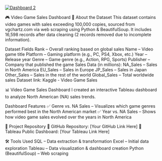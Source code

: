 <div class='tableauPlaceholder' id='viz1741417756564' style='position: relative'><noscript><a href='#'><img alt='Dashboard 2 ' src='https:&#47;&#47;public.tableau.com&#47;static&#47;images&#47;Bo&#47;Book1_17414175085960&#47;Dashboard2&#47;1_rss.png' style='border: none' /></a></noscript><object class='tableauViz'  style='display:none;'><param name='host_url' value='https%3A%2F%2Fpublic.tableau.com%2F' /> <param name='embed_code_version' value='3' /> <param name='site_root' value='' /><param name='name' value='Book1_17414175085960&#47;Dashboard2' /><param name='tabs' value='no' /><param name='toolbar' value='yes' /><param name='static_image' value='https:&#47;&#47;public.tableau.com&#47;static&#47;images&#47;Bo&#47;Book1_17414175085960&#47;Dashboard2&#47;1.png' /> <param name='animate_transition' value='yes' /><param name='display_static_image' value='yes' /><param name='display_spinner' value='yes' /><param name='display_overlay' value='yes' /><param name='display_count' value='yes' /><param name='language' value='en-US' /><param name='filter' value='publish=yes' /></object></div>                


🎮 Video Game Sales Dashboard
📌 About the Dataset
This dataset contains video games with sales exceeding 100,000 copies, sourced from vgchartz.com via web scraping using Python & BeautifulSoup. It includes 16,598 records after data cleaning (2 records removed due to incomplete information).

Dataset Fields
Rank – Overall ranking based on global sales
Name – Video game title
Platform – Gaming platform (e.g., PC, PS4, Xbox, etc.)
Year – Release year
Genre – Game genre (e.g., Action, RPG, Sports)
Publisher – Company that published the game
Sales Data (in millions):
NA_Sales – Sales in North America
EU_Sales – Sales in Europe
JP_Sales – Sales in Japan
Other_Sales – Sales in the rest of the world
Global_Sales – Total worldwide sales
Dataset link: Kaggle - Video Game Sales

📊 Video Game Sales Dashboard
I created an interactive Tableau dashboard to analyze North American (NA) sales trends.

Dashboard Features
✅ Genre vs. NA Sales – Visualizes which game genres performed best in the North American market
✅ Year vs. NA Sales – Shows how video game sales evolved over the years in North America

🚀 Project Repository
🔗 GitHub Repository: [Your GitHub Link Here]
🔗 Tableau Public Dashboard: [Your Tableau Link Here]

🛠️ Tools Used
SQL – Data extraction & transformation
Excel – Initial data exploration
Tableau – Data visualization & dashboard creation
Python (BeautifulSoup) – Web scraping
